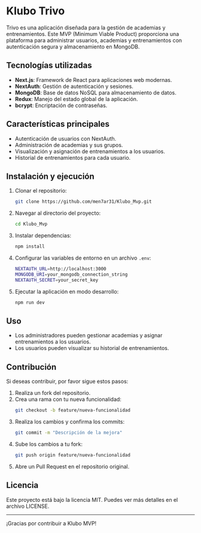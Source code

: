 # Klubo Trivo

Trivo es una aplicación diseñada para la gestión de academias y entrenamientos. Este MVP (Minimum Viable Product) proporciona una plataforma para administrar usuarios, academias y entrenamientos con autenticación segura y almacenamiento en MongoDB.

## Tecnologías utilizadas

- **Next.js**: Framework de React para aplicaciones web modernas.
- **NextAuth**: Gestión de autenticación y sesiones.
- **MongoDB**: Base de datos NoSQL para almacenamiento de datos.
- **Redux**: Manejo del estado global de la aplicación.
- **bcrypt**: Encriptación de contraseñas.

## Características principales

- Autenticación de usuarios con NextAuth.
- Administración de academias y sus grupos.
- Visualización y asignación de entrenamientos a los usuarios.
- Historial de entrenamientos para cada usuario.

## Instalación y ejecución

1. Clonar el repositorio:
   ```sh
   git clone https://github.com/men7ar31/Klubo_Mvp.git
   ```
2. Navegar al directorio del proyecto:
   ```sh
   cd Klubo_Mvp
   ```
3. Instalar dependencias:
   ```sh
   npm install
   ```
4. Configurar las variables de entorno en un archivo `.env`:
   ```sh
   NEXTAUTH_URL=http://localhost:3000
   MONGODB_URI=your_mongodb_connection_string
   NEXTAUTH_SECRET=your_secret_key
   ```
5. Ejecutar la aplicación en modo desarrollo:
   ```sh
   npm run dev
   ```

## Uso

- Los administradores pueden gestionar academias y asignar entrenamientos a los usuarios.
- Los usuarios pueden visualizar su historial de entrenamientos.

## Contribución

Si deseas contribuir, por favor sigue estos pasos:

1. Realiza un fork del repositorio.
2. Crea una rama con tu nueva funcionalidad:
   ```sh
   git checkout -b feature/nueva-funcionalidad
   ```
3. Realiza los cambios y confirma los commits:
   ```sh
   git commit -m "Descripción de la mejora"
   ```
4. Sube los cambios a tu fork:
   ```sh
   git push origin feature/nueva-funcionalidad
   ```
5. Abre un Pull Request en el repositorio original.

## Licencia

Este proyecto está bajo la licencia MIT. Puedes ver más detalles en el archivo LICENSE.

---

¡Gracias por contribuir a Klubo MVP!


